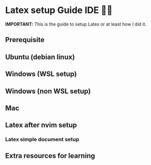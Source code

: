 # Latex setup Guide IDE ✍🏼

**IMPORTANT:** This is the guide to setup Latex or at least how I did it. 

## Prerequisite


## Ubuntu (debian linux)


## Windows (WSL setup)


## Windows (non WSL setup)


## Mac


## Latex after nvim setup

### Latex simple document setup



## Extra resources for learning 
